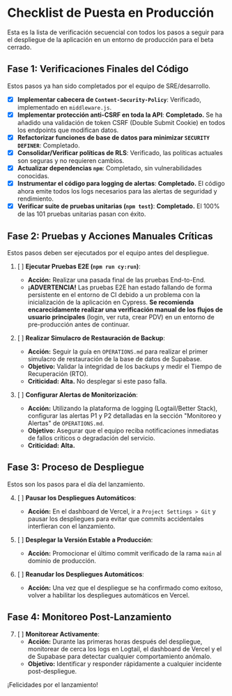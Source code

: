 # Checklist de Puesta en Producción

Esta es la lista de verificación secuencial con todos los pasos a seguir para el despliegue de la aplicación en un entorno de producción para el beta cerrado.

## Fase 1: Verificaciones Finales del Código

Estos pasos ya han sido completados por el equipo de SRE/desarrollo.

- [X] **Implementar cabecera de `Content-Security-Policy`**: Verificado, implementado en `middleware.js`.
- [X] **Implementar protección anti-CSRF en toda la API**: **Completado.** Se ha añadido una validación de token CSRF (Double Submit Cookie) en todos los endpoints que modifican datos.
- [X] **Refactorizar funciones de base de datos para minimizar `SECURITY DEFINER`**: Completado.
- [X] **Consolidar/Verificar políticas de RLS**: Verificado, las políticas actuales son seguras y no requieren cambios.
- [X] **Actualizar dependencias `npm`**: Completado, sin vulnerabilidades conocidas.
- [X] **Instrumentar el código para logging de alertas**: **Completado.** El código ahora emite todos los logs necesarios para las alertas de seguridad y rendimiento.
- [X] **Verificar suite de pruebas unitarias (`npm test`)**: **Completado.** El 100% de las 101 pruebas unitarias pasan con éxito.

## Fase 2: Pruebas y Acciones Manuales Críticas

Estos pasos deben ser ejecutados por el equipo antes del despliegue.

1.  [ ] **Ejecutar Pruebas E2E (`npm run cy:run`)**:
    *   **Acción:** Realizar una pasada final de las pruebas End-to-End.
    *   **¡ADVERTENCIA!** Las pruebas E2E han estado fallando de forma persistente en el entorno de CI debido a un problema con la inicialización de la aplicación en Cypress. **Se recomienda encarecidamente realizar una verificación manual de los flujos de usuario principales** (login, ver ruta, crear PDV) en un entorno de pre-producción antes de continuar.

2.  [ ] **Realizar Simulacro de Restauración de Backup**:
    *   **Acción:** Seguir la guía en `OPERATIONS.md` para realizar el primer simulacro de restauración de la base de datos de Supabase.
    *   **Objetivo:** Validar la integridad de los backups y medir el Tiempo de Recuperación (RTO).
    *   **Criticidad:** **Alta.** No desplegar si este paso falla.

3.  [ ] **Configurar Alertas de Monitorización**:
    *   **Acción:** Utilizando la plataforma de logging (Logtail/Better Stack), configurar las alertas P1 y P2 detalladas en la sección "Monitoreo y Alertas" de `OPERATIONS.md`.
    *   **Objetivo:** Asegurar que el equipo reciba notificaciones inmediatas de fallos críticos o degradación del servicio.
    *   **Criticidad:** **Alta.**

## Fase 3: Proceso de Despliegue

Estos son los pasos para el día del lanzamiento.

4.  [ ] **Pausar los Despliegues Automáticos**:
    *   **Acción:** En el dashboard de Vercel, ir a `Project Settings > Git` y pausar los despliegues para evitar que commits accidentales interfieran con el lanzamiento.

5.  [ ] **Desplegar la Versión Estable a Producción**:
    *   **Acción:** Promocionar el último commit verificado de la rama `main` al dominio de producción.

6.  [ ] **Reanudar los Despliegues Automáticos**:
    *   **Acción:** Una vez que el despliegue se ha confirmado como exitoso, volver a habilitar los despliegues automáticos en Vercel.

## Fase 4: Monitoreo Post-Lanzamiento

7.  [ ] **Monitorear Activamente**:
    *   **Acción:** Durante las primeras horas después del despliegue, monitorear de cerca los logs en Logtail, el dashboard de Vercel y el de Supabase para detectar cualquier comportamiento anómalo.
    *   **Objetivo:** Identificar y responder rápidamente a cualquier incidente post-despliegue.

¡Felicidades por el lanzamiento!
